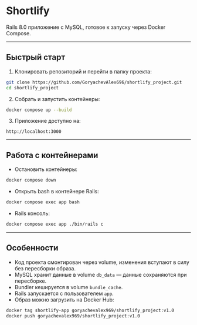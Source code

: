 # Shortlify

Rails 8.0 приложение с MySQL, готовое к запуску через Docker Compose.

---

## Быстрый старт

1. Клонировать репозиторий и перейти в папку проекта:
```bash
git clone https://github.com/GoryachevAlex696/shortlify_project.git
cd shortlify_project
```

2. Собрать и запустить контейнеры:
```bash
docker compose up --build
```

3. Приложение доступно на:
```
http://localhost:3000
```

---

## Работа с контейнерами

- Остановить контейнеры:
```bash
docker compose down
```

- Открыть bash в контейнере Rails:
```bash
docker compose exec app bash
```

- Rails консоль:
```bash
docker compose exec app ./bin/rails c
```

---

## Особенности

- Код проекта смонтирован через volume, изменения вступают в силу без пересборки образа.  
- MySQL хранит данные в volume `db_data` — данные сохраняются при пересборке.  
- Bundler кешируется в volume `bundle_cache`.  
- Rails запускается с пользователем `app`.  
- Образ можно загрузить на Docker Hub:
```bash
docker tag shortlify-app goryachevalex969/shortlify_project:v1.0
docker push goryachevalex969/shortlify_project:v1.0
```


